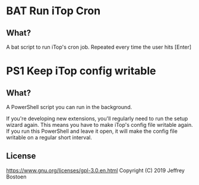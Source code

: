 
# BAT Run iTop Cron 

## What?

A bat script to run iTop's cron job.
Repeated every time the user hits [Enter]


# PS1 Keep iTop config writable

## What?

A PowerShell script you can run in the background.

If you're developing new extensions, you'll regularly need to run the setup wizard again. 
This means you have to make iTop's config file writable again. 
If you run this PowerShell and leave it open, it will make the config file writable on a regular short interval.

## License
https://www.gnu.org/licenses/gpl-3.0.en.html
Copyright (C) 2019 Jeffrey Bostoen

